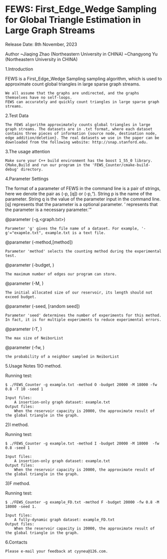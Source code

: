 # FEWS:  First_Edge_Wedge Sampling for Global Triangle Estimation in Large Graph Streams

Release Date: 8th November, 2023

Author
    ~Jiaqing Zhao (Northeastern University in CHINA)
	~Changyong Yu (Northeastern University in CHINA)


1.Introduction

FEWS is a First_Edge_Wedge Sampling sampling algorithm, which is used to approximate count global triangles in large sparse graph streams. 

	We all assume that the graphs are undirected, and the graphs themselves have no self-loops.
	FEWS can accurately and quickly count triangles in large sparse graph streams. 


2.Test Data

	The FEWS algorithm approximately counts global triangles in large graph streams. The datasets are in .txt format, where each dataset contains three pieces of information {source node, destination node, edge addition/deletion}. The real datasets we use in the paper can be downloaded from the following website: http://snap.stanford.edu.


3.The usage attention

    Make sure your C++ build environment has the boost 1_55_0 library.
    CMake,Build and run our program in the 'FEWS_Counter/cmake-build-debug' directory.
    
4.Parameter Settings

The format of a parameter of FEWS in the command line is a pair of strings, here we denote the pair as (-p, [q]) or (-p,<q>). String p is the name of the parameter. String q is the value of the parameter input in the command line. [q] represents that the parameter is a optional parameter. <q> represents that the parameter is a necessary parameter.

@parameter (-g,<graph.txt>)

	Parameter 'g' gives the file name of a dataset. For example, '-g'="exapmle.txt", example.txt is a text file.

@parameter (-method,[method])

	Parameter 'method' selects the counting method during the experimental test.

@parameter (-budget, <memory-cost>)

	The maximum number of edges our program can store.
	
@parameter (-M, <reservoir-size>)

	The initial allocated size of our reservoir, its length should not exceed budget.
	
@parameter (-seed, [random seed])

	Parameter 'seed' determines the number of experiments for this method. In fact, it is for multiple experiments to reduce experimental errors. 

@parameter (-T, <max-neighborList-size>)

	The max size of NeiborList
	
@parameter (-fw, <first-weight of neighborList>)

	the probability of a neighbor sampled in NeiborList

5.Usage Notes
1)O method. 

Running test:

	$ ./FEWS_Counter -g example.txt -method O -budget 20000 -M 18000 -fw 0.8 -T 10 -seed 1

    Input files:
		A insertion-only graph dataset: example.txt
    Output files:
		When the reservoir capacity is 20000, the approximate result of the global triangle in the graph.

2)I method. 

Running test:

	$ ./FEWS_Counter -g example.txt -method I -budget 20000 -M 18000  -fw 0.8 -seed 1

    Input files:
		A insertion-only graph dataset: example.txt
    Output files:
		When the reservoir capacity is 20000, the approximate result of the global triangle in the graph.


3)F method. 

Running test:

	$ ./FEWS_Counter -g example_FD.txt -method F -budget 20000 -fw 0.8 -M 18000 -seed 1.

	Input files:
		A fully-dynamic graph dataset: example_FD.txt
	Output files:
		When the reservoir capacity is 20000, the approximate result of the global triangle in the graph.

6.Contacts

	Please e-mail your feedback at cyyneu@126.com.

    



